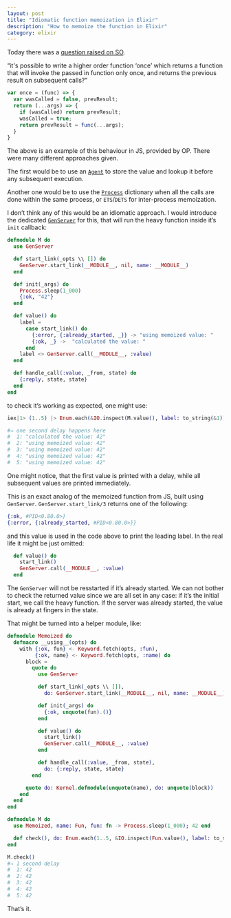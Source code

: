 ```yaml
---
layout: post
title: "Idiomatic function memoization in Elixir"
description: "How to memoize the function in Elixir"
category: elixir
---
```


Today there was a [question raised on SO](https://stackoverflow.com/questions/47452163/writing-the-function-once-in-elixir).

“it's possible to write a higher order function ‘once’ which returns a function
that will invoke the passed in function only once, and returns the previous
result on subsequent calls?”

```javascript
var once = (func) => {
  var wasCalled = false, prevResult;
  return (...args) => {
    if (wasCalled) return prevResult;
    wasCalled = true;
    return prevResult = func(...args);
  }
}
```

The above is an example of this behaviour in JS, provided by OP. There were
many different approaches given.

The first would be to use an
[`Agent`](https://hexdocs.pm/elixir/Agent.html#content) to store the value
and lookup it before any subsequent execution.

Another one would be to use the
[`Process`](https://hexdocs.pm/elixir/Process.html#content) dictionary when all
the calls are done within the same process, or `ETS`/`DETS` for inter-process
memoization.

I don’t think any of this would be an idiomatic approach. I would introduce the
dedicated [`GenServer`](https://hexdocs.pm/elixir/GenServer.html#content) for
this, that will run the heavy function inside it’s `init` callback:

```elixir
defmodule M do
  use GenServer

  def start_link(_opts \\ []) do
    GenServer.start_link(__MODULE__, nil, name: __MODULE__)
  end

  def init(_args) do
    Process.sleep(1_000)
    {:ok, "42"}
  end

  def value() do
    label =
      case start_link() do
        {:error, {:already_started, _}} -> "using memoized value: "
        {:ok, _} ->  "calculated the value: "
      end
    label <> GenServer.call(__MODULE__, :value)
  end

  def handle_call(:value, _from, state) do
    {:reply, state, state}
  end
end
```

to check it’s working as expected, one might use:

```elixir
iex|1> (1..5) |> Enum.each(&IO.inspect(M.value(), label: to_string(&1)))

#⇒ one second delay happens here
#  1: "calculated the value: 42"
#  2: "using memoized value: 42"
#  3: "using memoized value: 42"
#  4: "using memoized value: 42"
#  5: "using memoized value: 42"
```

One might notice, that the first value is printed with a delay,
while all subsequent values are printed immediately.

This is an exact analog of the memoized function from JS, built using
`GenServer`. `GenServer.start_link/3` returns one of the following:

```elixir
{:ok, #PID<0.80.0>}
{:error, {:already_started, #PID<0.80.0>}}
```

and this value is used in the code above to print the leading label.
In the real life it might be just omitted:

```elixir
  def value() do
    start_link()
    GenServer.call(__MODULE__, :value)
  end
```

The `GenServer` will not be resstarted if it’s already started.
We can not bother to check the returned value since we are all set in any case:
if it’s the initial start, we call the heavy function. If the server was already
started, the value is already at fingers in the state.

That might be turned into a helper module, like:

```elixir
defmodule Memoized do
  defmacro __using__(opts) do
    with {:ok, fun} <- Keyword.fetch(opts, :fun),
         {:ok, name} <- Keyword.fetch(opts, :name) do
      block =
        quote do
          use GenServer

          def start_link(_opts \\ []),
            do: GenServer.start_link(__MODULE__, nil, name: __MODULE__)

          def init(_args) do
            {:ok, unquote(fun).()}
          end

          def value() do
            start_link()
            GenServer.call(__MODULE__, :value)
          end

          def handle_call(:value, _from, state),
            do: {:reply, state, state}
        end

      quote do: Kernel.defmodule(unquote(name), do: unquote(block))
    end
  end
end

defmodule M do
  use Memoized, name: Fun, fun: fn -> Process.sleep(1_000); 42 end

  def check(), do: Enum.each(1..5, &IO.inspect(Fun.value(), label: to_string(&1)))
end

M.check()
#⇒ 1 second delay
#  1: 42
#  2: 42
#  3: 42
#  4: 42
#  5: 42
```

That’s it.
